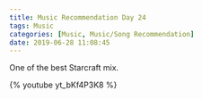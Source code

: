 ```yaml
---
title: Music Recommendation Day 24
tags: Music
categories: [Music, Music/Song Recommendation]
date: 2019-06-28 11:08:45
---
```


One of the best Starcraft mix.

{% youtube yt_bKf4P3K8 %}
